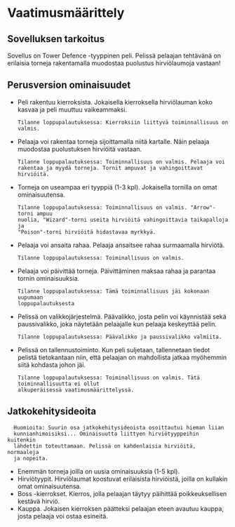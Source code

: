 # Vaatimusmäärittely

## Sovelluksen tarkoitus
Sovellus on Tower Defence -tyyppinen peli. Pelissä pelaajan tehtävänä on 
erilaisia torneja rakentamalla muodostaa puolustus hirviölaumoja vastaan!

## Perusversion ominaisuudet
- Peli rakentuu kierroksista. Jokaisella kierroksella
  hirviölauman koko kasvaa ja peli muuttuu vaikeammaksi.

      Tilanne loppupalautuksessa: Kierroksiin liittyvä toiminnallisuus on 
      valmis.

- Pelaaja voi rakentaa torneja sijoittamalla niitä kartalle.
  Näin pelaaja muodostaa puolustuksen hirviöitä vastaan.
      
      Tilanne loppupalautuksessa: Toiminnallisuus on valmis. Pelaaja voi 
      rakentaa ja myydä torneja. Tornit ampuvat ja vahingoittavat hirviöitä.

- Torneja on useampaa eri tyyppiä (1-3 kpl). Jokaisella
  tornilla on omat ominaisuutensa.

      Tilanne loppupalautuksessa: Toiminnallisuus on valmis. "Arrow"-torni ampuu
      nuolia, "Wizard"-torni useita hirviöitä vahingoittavia taikapalloja ja
      "Poison"-torni hirviöitä hidastavaa myrkkyä.

- Pelaaja voi ansaita rahaa. Pelaaja ansaitsee rahaa
  surmaamalla hirviötä.
      
      Tilanne loppupalautuksessa: Toiminallisuus on valmis.

- Pelaaja voi päivittää torneja. Päivittäminen maksaa 
  rahaa ja parantaa tornin ominaisuuksia.

      Tilanne loppupalautuksessa: Tämä toiminnallisuus jäi kokonaan uupumaan
      loppupalautuksesta

- Pelissä on valikkojärjestelmä. Päävalikko, josta pelin voi
  käynnistää sekä paussivalikko, joka näytetään pelaajalle
  kun pelaaja keskeyttää pelin.

      Tilanne loppupalautuksessa: Päävalikko ja paussivalikko valmiita.

- Pelissä on tallennustoiminto. Kun peli suljetaan, tallennetaan tiedot
  pelistä tietokantaan niin, että pelaajan on mahdollista jatkaa myöhemmin
  siitä kohdasta johon jäi.
      
      Tilanne loppupalautuksessa: Toiminallisuus on valmis. Tätä toiminnallisuutta ei ollut
      alkuperäisessä vaatimusmäärittelyssä.

## Jatkokehitysideoita

      Huomioita: Suurin osa jatkokehitysideoista osoittautui hieman liian
      kunnianhimoisiksi... Ominaisuutta liittyen hirviötyyppeihin kuitenkin
      lähdettin toteuttamaan. Pelissä on kahdenlaisia hirviöitä, normaaleja
      ja nopeita.

- Enemmän torneja joilla on uusia ominaisuuksia (1-5 kpl). 
- Hirviötyypit. Hirviölaumat koostuvat erilaisista
  hirviöistä, joilla on kullakin omat ominaisuutensa.
- Boss -kierrokset. Kierros, jolla pelaajan täytyy
  päihittää poikkeuksellisen kestävä hirviö.
- Kauppa. Jokaisen kierroksen päätteksi pelaajan
  eteen avautuu kauppa, josta pelaaja voi ostaa
  esineitä.